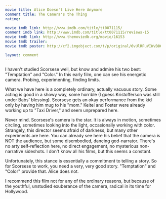 ```yaml
---
movie title: Alice Doesn't Live Here Anymore
comment title: The Camera's the Thing
rating: 

movie imdb link: http://www.imdb.com/title/tt0071115/
comment imdb link: http://www.imdb.com/title/tt0071115/reviews-15
movie tmdb link: http://www.themoviedb.org/movie/16153
movie tmdb trailer: 
movie tmdb poster: http://cf2.imgobject.com/t/p/original/6vUlRFuVIWvB8GoCnz9dFvTL3Oy.jpg

layout: comment
---
```


I haven't studied Scorsese well, but know and admire his two best: "Temptation" and "Color." In this early film, one can see his energetic camera. Probing, experimenting, finding limits.

What we have here is a completely ordinary, actually vacuous story. Some acting is good in a showy way, some horrible (I guess Kristofferson was still under Babs' blessing). Scorsese gets an okay performance from the kid only by having him mug to his "mom." Keitel and Foster were already working up to "Taxi Driver," and seem unprepared here.

Never mind. Scorsese's camera is the star. It is always in motion, sometimes circling, sometimes looking into the light, occasionally working with color. Strangely, this director seems afraid of darkness, but many other experiments are here. You can already see here his belief that the camera is NOT the audience, but some disembodied, dancing god-narrator. There's no arty self-reflection here, no direct engagement, no mysterious non-narrative sideshots. I don't know all his films, but this seems a constant.

Unfortunately, this stance is essentially a commitment to telling a story. So for Scorsese to work, you need a very, very good story. "Temptation" and "Color" provide that. Alice does not.

I recommend this film not for any of the ordinary reasons, but because of the youthful, unstudied exuberance of the camera, radical in its time for Hollywood.
